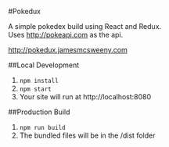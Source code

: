 #Pokedux

A simple pokedex build using React and Redux.  
Uses http://pokeapi.com as the api.

http://pokedux.jamesmcsweeny.com

##Local Development

1. `npm install`
2. `npm start`  
3. Your site will run at http://localhost:8080

##Production Build

1. `npm run build`
2. The bundled files will be in the /dist folder